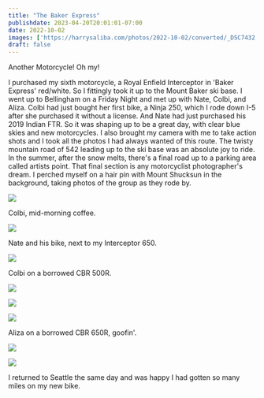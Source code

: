 ```yaml
---
title: "The Baker Express"
publishdate: 2023-04-20T20:01:01-07:00
date: 2022-10-02
images: ['https://harrysaliba.com/photos/2022-10-02/converted/_DSC7432.jpg']
draft: false
---
```


Another Motorcycle! Oh my!

I purchased my sixth motorcycle, a Royal Enfield Interceptor in 'Baker Express' red/white.  So I fittingly took it up to the Mount Baker ski base.  I went up to Bellingham on a Friday Night and met up with Nate, Colbi, and Aliza.  Colbi had just bought her first bike, a Ninja 250, which I rode down I-5 after she purchased it without a license.  And Nate had just purchased his 2019 Indian FTR.  So it was shaping up to be a great day, with clear blue skies and new motorcycles.  I also brought my camera with me to take action shots  and I took all the photos I had always wanted of this route.  The twisty mountain road of 542 leading up to the ski base was an absolute joy to ride.  In the summer, after the snow melts, there's a final road up to a parking area called artists point.  That final section is any motorcyclist photographer's dream.  I perched myself on a hair pin with Mount Shucksun in the background, taking photos of the group as they rode by.

![](https://harrysaliba.com/photos/2022-10-02/converted/_DSC7287.jpg)

Colbi, mid-morning coffee.

![](https://harrysaliba.com/photos/2022-10-02/converted/_DSC7292.jpg)

Nate and his bike, next to my Interceptor 650.

![](https://harrysaliba.com/photos/2022-10-02/converted/_DSC7301.jpg)

Colbi on a borrowed CBR 500R.

![](https://harrysaliba.com/photos/2022-10-02/converted/_DSC7351.jpg)

![](https://harrysaliba.com/photos/2022-10-02/converted/_DSC7432.jpg)

![](https://harrysaliba.com/photos/2022-10-02/converted/_DSC7676.jpg)

Aliza on a borrowed CBR 650R, goofin'.

![](https://harrysaliba.com/photos/2022-10-02/converted/_DSC7763.jpg)

![](https://harrysaliba.com/photos/2022-10-02/converted/_DSC7777.jpg)

I returned to Seattle the same day and was happy I had gotten so many miles on my new bike.
